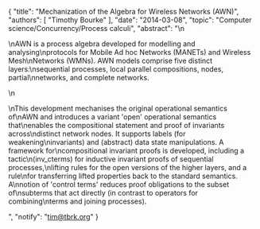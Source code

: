 {
    "title": "Mechanization of the Algebra for Wireless Networks (AWN)",
    "authors": [
        "Timothy Bourke"
    ],
    "date": "2014-03-08",
    "topic": "Computer science/Concurrency/Process calculi",
    "abstract": "\n<p>\nAWN is a process algebra developed for modelling and analysing\nprotocols for Mobile Ad hoc Networks (MANETs) and Wireless Mesh\nNetworks (WMNs). AWN models comprise five distinct layers:\nsequential processes, local parallel compositions, nodes, partial\nnetworks, and complete networks.</p>\n<p>\nThis development mechanises the original operational semantics of\nAWN and introduces a variant 'open' operational semantics that\nenables the compositional statement and proof of invariants across\ndistinct network nodes. It supports labels (for weakening\ninvariants) and (abstract) data state manipulations. A framework for\ncompositional invariant proofs is developed, including a tactic\n(inv_cterms) for inductive invariant proofs of sequential processes,\nlifting rules for the open versions of the higher layers, and a rule\nfor transferring lifted properties back to the standard semantics. A\nnotion of 'control terms' reduces proof obligations to the subset of\nsubterms that act directly (in contrast to operators for combining\nterms and joining processes).</p>",
    "notify": "tim@tbrk.org"
}